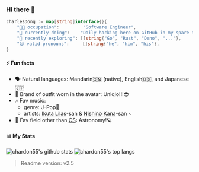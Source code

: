 ### Hi there 👋

```Go
charlesDong := map[string]interface{}{
    "👨‍💻 occupation":         "Software Engineer",
    "🚀 currently doing":    "Daily hacking here on GitHub in my spare time to help make the world a better place!",
    "🔬 recently exploring": []string{"Go", "Rust", "Deno", "..."},
    "😄 valid pronouns":     []string{"he", "him", "his"},
}
```

#### ⚡ Fun facts

- 🗣️ Natural languages: Mandarin🇨🇳 (native), English🇺🇸, and Japanese🇯🇵
- 👕 Brand of outfit worn in the avatar: Uniqlo!!!😎
- 🎶 Fav music:
  - genre: J-Pop🫰
  - artists: [Ikuta Lilas](https://jpop.fandom.com/wiki/Ikuta_Lilas)-san & [Nishino Kana](https://jpop.fandom.com/wiki/Nishino_Kana)-san ~
- 🔭 Fav field other than [CS](https://en.wikipedia.org/wiki/Computer_science): Astronomy!🪐

#### 📊 My Stats

![chardon55's github stats](https://github-readme-stats.vercel.app/api?username=chardon55&show_icons=true&bg_color=25,00132c,003247&text_color=e0f7fa&title_color=fce4ec&icon_color=f186c0)
![chardon55's top langs](https://github-readme-stats.vercel.app/api/top-langs/?username=chardon55&layout=compact&bg_color=-25,00132c,003247&text_color=ffffff&title_color=fce4ec)

> Readme version: v2.5

